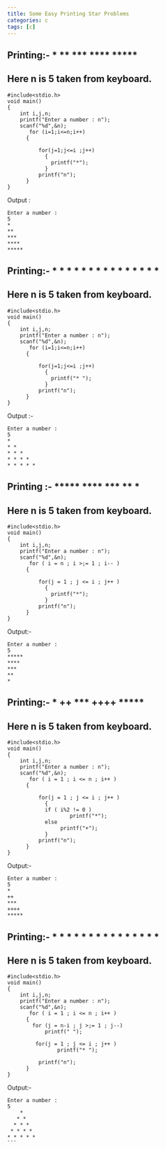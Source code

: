 ```yaml
---
title: Some Easy Printing Star Problems
categories: c
tags: [c]
---
```


<h2>Printing:-
*
**
***
****
*****</h2>

## Here n is 5 taken from keyboard.

```
#include<stdio.h>
void main()
{
	int i,j,n;
	printf("Enter a number : n");
	scanf("%d",&n);
       for (i=1;i<=n;i++)
	  {

		  for(j=1;j<=i ;j++)
		    {
		      printf("*");
		    }
		  printf("n");
	  }
}
```

Output :

```
Enter a number : 
5
*
**
***
****
*****
```

<h2>Printing:-
*
* *
* * *
* * * *
* * * * *</h2>

## Here n is 5 taken from keyboard.

```
#include<stdio.h>
void main()
{
	int i,j,n;
	printf("Enter a number : n");
	scanf("%d",&n);
       for (i=1;i<=n;i++)
	  {

		  for(j=1;j<=i ;j++)
		    {
		      printf("* ");
		    }
		  printf("n");
	  }
}
```

Output :- 
```
Enter a number : 
5
* 
* * 
* * * 
* * * * 
* * * * * 
```

<h2>Printing :-
*****
****
***
**
*</h2>

<h2>Here n is 5 taken from keyboard.</h2>

```
#include<stdio.h>
void main()
{
	int i,j,n;
	printf("Enter a number : n");
	scanf("%d",&n);
       for ( i = n ; i >;= 1 ; i-- )
	  {

		  for(j = 1 ; j <= i ; j++ )
		    {
		      printf("*");
		    }
		  printf("n");
	  }
}
```

Output:-
```
Enter a number : 
5
*****
****
***
**
*

```

<h2>Printing:-
*
++
***
++++
*****</h2>

## Here n is 5 taken from keyboard.

```
#include<stdio.h>
void main()
{
	int i,j,n;
	printf("Enter a number : n");
	scanf("%d",&n);
       for ( i = 1 ; i <= n ; i++ )
	  {

		  for(j = 1 ; j <= i ; j++ )
		    {
			if ( i%2 != 0 )
		      	    printf("*");
			else
			     printf("+");
		    }
		  printf("n");
	  }
}
```

Output:-
```
Enter a number : 
5
*
++
***
++++
*****
```

<h2>Printing:-
*
* *
* * *
* * * *
* * * * *</h2>

## Here n is 5 taken from keyboard.

```
#include<stdio.h>
void main()
{
	int i,j,n;
	printf("Enter a number : n");
	scanf("%d",&n);
       for ( i = 1 ; i <= n ; i++ )
 	  {
 		for (j = n-i ; j >;= 1 ; j--)
			printf(" ");

		 for(j = 1 ; j <= i ; j++ )
		      	printf("* ");

		  printf("n");
	  }
}
```

Output:-
````
Enter a number : 
5
	* 
   * * 
  * * * 
 * * * * 
* * * * * 
```
